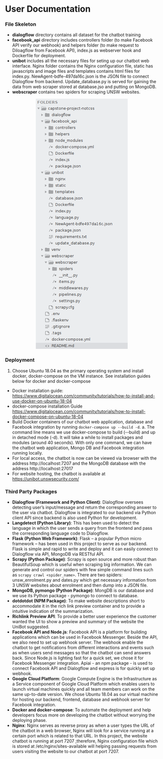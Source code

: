 # User Documentation
### File Skeleton
- **dialogflow** directory contains all dataset for the chatbot training
- **facebook_api** directory includes controllers folder (to make Facebook API verify our webhook) and helpers folder (to make request to Diloagflow from Facebook API), index.js as webserver hook and Dockerfile for deployment. 
- **unibot** includes all the necessary files for seting up our chatbot web interface. Nginx folder contains the Nginx configuration file, static has javascripts and image files and templates contains html files for index.py. NewAgent-bdfe-497da16c.json is the JSON file to connect Dialogflow from backend. Update_database.py is served for gaining the data from web scraper stored at database.jso and putting on MongoDB.
- **webscraper** contains two spiders for scraping UNSW websites.
<div style="text-align:center"><img src="directory.png" /></div>

### Deployment
1. Choose Ubuntu 18.04 as the primary operating system and install docker, docker-compose on the VM instance. See installation guides below for docker and docker-compose
- Docker installation guide: https://www.digitalocean.com/community/tutorials/how-to-install-and-use-docker-on-ubuntu-18-04
- docker-compose installation Guide https://www.digitalocean.com/community/tutorials/how-to-install-docker-compose-on-ubuntu-18-04
- Build Docker containers of our chatbot web application, database and Facebook integration by running `docker-compose up --build -d`. a. The command line means we use docker-compose to build (--build) and up in detached mode (-d). It will take a while to install packages and modules (around 40 seconds). With only one command, we can have the chatbot web application, Mongo DB and Facebook integration running locally. 
- For local access, the chatbot is now can be viewed via browser with the address http://localhost:7207 and the MongoDB database with the address http://localhost:27017  
- For website hosting, the chatbot is available at https://unibot.unswsecurity.com/  

### Third Party Packages
- **Dialogflow (Framework and Python Client)**: Dialogflow oversees detecting user’s input/message and return the corresponding answer to the user via chatbot. Dialogflow is integrated to our backend via Python client API since backend is also used Python for development.
- **Langdetect (Python Library)**: This has been used to detect the language in which the user sends a query from the frontend and pass the corresponding language code to Dialogflow.
- **Flask (Python Web Framework)**: Flask – a popular Python micro framework – has been used in this project to serve as our backend. Flask is simple and rapid to write and deploy and it can easily connect to Dialogflow via API, MongoDB via RESTful API.
- **Scrapy (Python Package)**: Scrapy is open source and more robust than BeautifulSoup which is useful when scraping big information. We can generate and control our spiders with few simple command lines such as `scrapy crawl <spider_name>`. There are two spiders: unsw_enrolment.py and dates.py which get necessary information from 3 UNSW websites about enrolment and then dump into a JSON file. 
- **MongoDB, pymongo (Python Package)**: MongDB is our database and we use its Python package - pymongo to connect to database.
- **dotdotdot (NPM Package)**: To make website descriptions short to accommodate it in the rich link preview container and to provide a intuitive indication of the summarization.
- **Richlink Preview API**: To provide a better user experience the customer wanted the UI to show a preview and summary of the website the UniBot suggested.
- **Facebook API and Node.js**: Facebook API is a platform for building applications which can be used in Facebook Messenger. Beside the API, we also need to set up webhook server. The webhook enable the chatbot to get notifications from different interactions and events such as when users send messages so that the chatbot can send answers back. Since Node.js is lighting fast for a quick set, we chose it for Facebook Messenger integration. Apiai - an npm package - is used to connect Facebook API and Dialogflow and express is for quickly set up webhook. 
- **Google Cloud Platform**: Google Compute Engine is the Infrastructure as a Service component of Google Cloud Platform which enables users to launch virtual machines quickly and all team members can work on the same up-to-date version. We chose Ubuntu 18.04 as our virtual machine for hosting our backend, frontend, database and webhook server for Facebook integration. 
- **Docker and docker-compose**: To automate the deployment and help developers focus more on developing the chatbot without worrying the deploying phase.
- **Nginx**: Nginx serves as reverse proxy as when a user types the URL of the chatbot in a web browser, Nginx will look for a service running at a certain port which is related to that URL. In this project, the website chatbot is running at port 7207 ;therefore, Nginx configuration file which is stored at /etc/nginx/sites-available will helping passing requests from users visiting the website to our chatbot at port 7207. 

